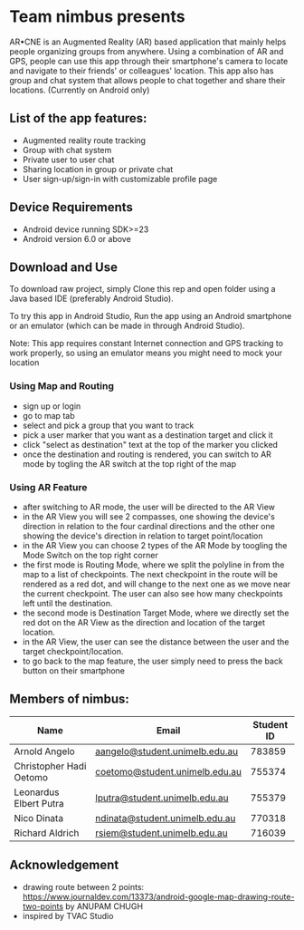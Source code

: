 # Team nimbus presents

AR•CNE is an Augmented Reality (AR) based application that mainly helps people organizing groups from anywhere. Using a combination of AR and GPS, people can use this app through their smartphone's camera to locate and navigate to their friends' or colleagues' location. This app also has group and chat system that allows people to chat together and share their locations. (Currently on Android only)

## List of the app features:

- Augmented reality route tracking
- Group with chat system
- Private user to user chat
- Sharing location in group or private chat
- User sign-up/sign-in with customizable profile page

## Device Requirements

- Android device running SDK>=23
- Android version 6.0 or above

## Download and Use

To download raw project, simply Clone this rep and open folder using a Java based IDE (preferably Android Studio).

To try this app in Android Studio, Run the app using an Android smartphone or an emulator (which can be made in through Android Studio).

Note: This app requires constant Internet connection and GPS tracking to work properly, so using an emulator means you might need to mock your location

### Using Map and Routing

- sign up or login
- go to map tab
- select and pick a group that you want to track
- pick a user marker that you want as a destination target and click it
- click "select as destination" text at the top of the marker you clicked
- once the destination and routing is rendered, you can switch to AR mode by togling the AR switch at the 
  top right of the map
  
### Using AR Feature
- after switching to AR mode, the user will be directed to the AR View
- in the AR View you will see 2 compasses, one showing the device's direction in relation to the four cardinal
directions and the other one showing the device's direction in relation to target point/location
- in the AR View you can choose 2 types of the AR Mode by toogling the Mode Switch on the top right corner
- the first mode is Routing Mode, where we split the polyline in from the map to a list of checkpoints. The next checkpoint in the route will be rendered as a red dot, and will change to the next one as we move near the current checkpoint. The user can also see how many checkpoints left until the destination.
- the second mode is Destination Target Mode, where we directly set the red dot on the AR View as the direction and location of the target location.
- in the AR View, the user can see the distance between the user and the target checkpoint/location.
- to go back to the map feature, the user simply need to press the back button on their smartphone

## Members of nimbus:

Name | Email | Student ID
---- | ----- | ----------
Arnold Angelo | aangelo@student.unimelb.edu.au | 783859
Christopher Hadi Oetomo | coetomo@student.unimelb.edu.au | 755374
Leonardus Elbert Putra | lputra@student.unimelb.edu.au | 755379
Nico Dinata | ndinata@student.unimelb.edu.au | 770318
Richard Aldrich | rsiem@student.unimelb.edu.au | 716039

## Acknowledgement
- drawing route between 2 points: https://www.journaldev.com/13373/android-google-map-drawing-route-two-points by ANUPAM CHUGH
- inspired by TVAC Studio

